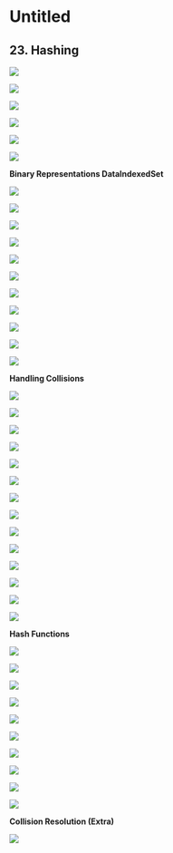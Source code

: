 # Untitled

## 23. Hashing

![](../../.gitbook/assets/image%20%28412%29.png)

![](../../.gitbook/assets/image%20%28183%29.png)

![](../../.gitbook/assets/image%20%28237%29.png)

![](../../.gitbook/assets/image%20%28236%29.png)

![](../../.gitbook/assets/image%20%28181%29.png)

![](../../.gitbook/assets/image%20%28189%29.png)

**Binary Representations DataIndexedSet**

![](../../.gitbook/assets/image%20%2810%29.png)

![](../../.gitbook/assets/image%20%2879%29.png)

![](../../.gitbook/assets/image%20%28312%29.png)

![](../../.gitbook/assets/image%20%28222%29.png)

![](../../.gitbook/assets/image%20%28148%29.png)

![](../../.gitbook/assets/image%20%28198%29.png)

![](../../.gitbook/assets/image%20%28453%29.png)

![](../../.gitbook/assets/image%20%28343%29.png)

![](../../.gitbook/assets/image%20%2855%29.png)

![](../../.gitbook/assets/image%20%2854%29.png)

![](../../.gitbook/assets/image%20%28232%29.png)

**Handling Collisions**

![](../../.gitbook/assets/image%20%28228%29.png)

![](../../.gitbook/assets/image%20%28452%29.png)

![](../../.gitbook/assets/image%20%28378%29.png)

![](../../.gitbook/assets/image%20%28260%29.png)

![](../../.gitbook/assets/image%20%2843%29.png)

![](../../.gitbook/assets/image%20%28271%29.png)

![](../../.gitbook/assets/image%20%28204%29.png)

![](../../.gitbook/assets/image%20%28240%29.png)

![](../../.gitbook/assets/image%20%28199%29.png)

![](../../.gitbook/assets/image%20%28188%29.png)

![](../../.gitbook/assets/image%20%28173%29.png)

![](../../.gitbook/assets/image%20%2816%29.png)

![](../../.gitbook/assets/image%20%2864%29.png)

![](../../.gitbook/assets/image%20%2895%29.png)

**Hash Functions**

![](../../.gitbook/assets/image%20%2814%29.png)

![](../../.gitbook/assets/image%20%2882%29.png)

![](../../.gitbook/assets/image%20%28282%29.png)

![](../../.gitbook/assets/image%20%2831%29.png)

![](../../.gitbook/assets/image%20%2874%29.png)

![](../../.gitbook/assets/image%20%28289%29.png)

![](../../.gitbook/assets/image%20%28449%29.png)

![](../../.gitbook/assets/image%20%28434%29.png)

![](../../.gitbook/assets/image%20%28155%29.png)

![](../../.gitbook/assets/image%20%28418%29.png)

**Collision Resolution \(Extra\)**

![](../../.gitbook/assets/image%20%28110%29.png)

